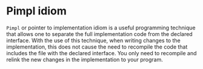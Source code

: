 # Pimpl idiom

`Pimpl` or pointer to implementation idiom is a useful programming technique that allows one to separate the full implementation code from the declared interface. With the use of this technique, when writing changes to the implementation, this does not cause the need to recompile the code that includes the file with the declared interface. You only need to recompile and relink the new changes in the implementation to your program.
